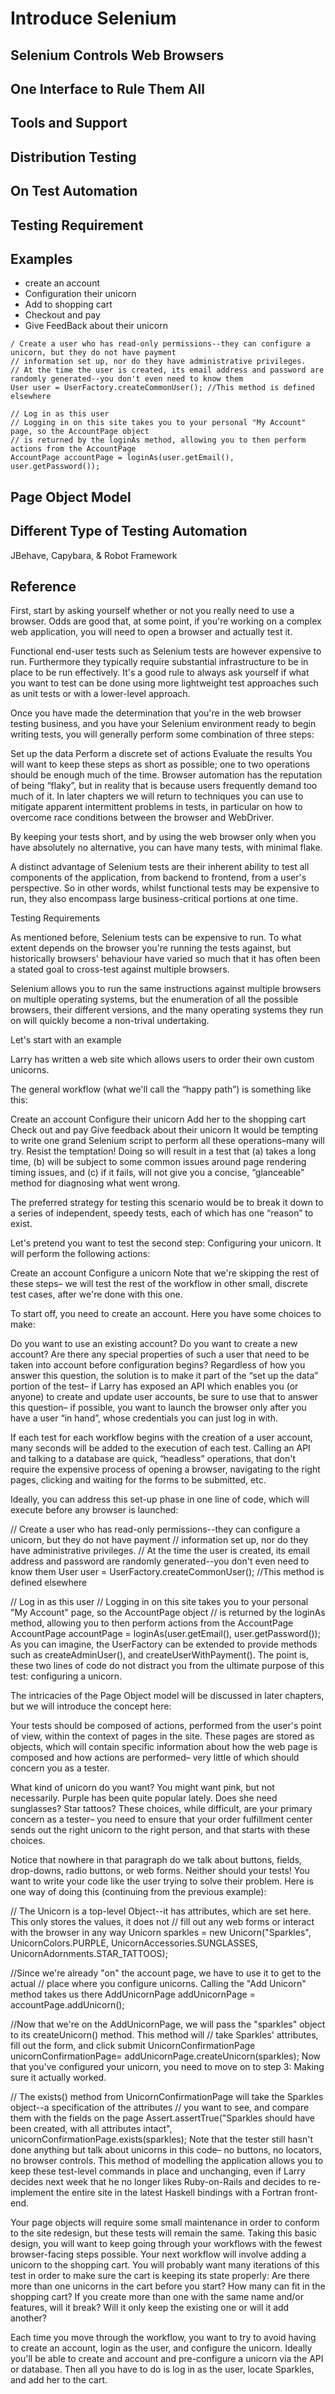 # Introduce Selenium 

## Selenium Controls Web Browsers

## One Interface to Rule Them All

## Tools and Support

## Distribution Testing 

## On Test Automation

## Testing Requirement

## Examples

- create an account 
- Configuration their unicorn
- Add to shopping cart
- Checkout and pay
- Give FeedBack about their unicorn

```
/ Create a user who has read-only permissions--they can configure a unicorn, but they do not have payment
// information set up, nor do they have administrative privileges.
// At the time the user is created, its email address and password are randomly generated--you don't even need to know them
User user = UserFactory.createCommonUser(); //This method is defined elsewhere

// Log in as this user
// Logging in on this site takes you to your personal "My Account" page, so the AccountPage object
// is returned by the loginAs method, allowing you to then perform actions from the AccountPage
AccountPage accountPage = loginAs(user.getEmail(), user.getPassword());

```

## Page Object Model

## Different Type of Testing Automation

JBehave, Capybara, & Robot Framework

## Reference

First, start by asking yourself whether or not you really need to use a browser. Odds are good that, at some point, if you're working on a complex web application, you will need to open a browser and actually test it.

Functional end-user tests such as Selenium tests are however expensive to run. Furthermore they typically require substantial infrastructure to be in place to be run effectively. It's a good rule to always ask yourself if what you want to test can be done using more lightweight test approaches such as unit tests or with a lower-level approach.

Once you have made the determination that you're in the web browser testing business, and you have your Selenium environment ready to begin writing tests, you will generally perform some combination of three steps:

Set up the data
Perform a discrete set of actions
Evaluate the results
You will want to keep these steps as short as possible; one to two operations should be enough much of the time. Browser automation has the reputation of being “flaky”, but in reality that is because users frequently demand too much of it. In later chapters we will return to techniques you can use to mitigate apparent intermittent problems in tests, in particular on how to overcome race conditions between the browser and WebDriver.

By keeping your tests short, and by using the web browser only when you have absolutely no alternative, you can have many tests, with minimal flake.

A distinct advantage of Selenium tests are their inherent ability to test all components of the application, from backend to frontend, from a user's perspective. So in other words, whilst functional tests may be expensive to run, they also encompass large business-critical portions at one time.

Testing Requirements

As mentioned before, Selenium tests can be expensive to run. To what extent depends on the browser you're running the tests against, but historically browsers' behaviour have varied so much that it has often been a stated goal to cross-test against multiple browsers.

Selenium allows you to run the same instructions against multiple browsers on multiple operating systems, but the enumeration of all the possible browsers, their different versions, and the many operating systems they run on will quickly become a non-trival undertaking.

Let's start with an example

Larry has written a web site which allows users to order their own custom unicorns.

The general workflow (what we'll call the “happy path”) is something like this:

Create an account
Configure their unicorn
Add her to the shopping cart
Check out and pay
Give feedback about their unicorn
It would be tempting to write one grand Selenium script to perform all these operations–many will try. Resist the temptation! Doing so will result in a test that (a) takes a long time, (b) will be subject to some common issues around page rendering timing issues, and (c) if it fails, will not give you a concise, “glanceable” method for diagnosing what went wrong.

The preferred strategy for testing this scenario would be to break it down to a series of independent, speedy tests, each of which has one “reason” to exist.

Let's pretend you want to test the second step: Configuring your unicorn. It will perform the following actions:

Create an account
Configure a unicorn
Note that we're skipping the rest of these steps– we will test the rest of the workflow in other small, discrete test cases, after we're done with this one.

To start off, you need to create an account. Here you have some choices to make:

Do you want to use an existing account?
Do you want to create a new account?
Are there any special properties of such a user that need to be taken into account before configuration begins?
Regardless of how you answer this question, the solution is to make it part of the “set up the data” portion of the test– if Larry has exposed an API which enables you (or anyone) to create and update user accounts, be sure to use that to answer this question– if possible, you want to launch the browser only after you have a user “in hand”, whose credentials you can just log in with.

If each test for each workflow begins with the creation of a user account, many seconds will be added to the execution of each test. Calling an API and talking to a database are quick, “headless” operations, that don't require the expensive process of opening a browser, navigating to the right pages, clicking and waiting for the forms to be submitted, etc.

Ideally, you can address this set-up phase in one line of code, which will execute before any browser is launched:

// Create a user who has read-only permissions--they can configure a unicorn, but they do not have payment
// information set up, nor do they have administrative privileges.
// At the time the user is created, its email address and password are randomly generated--you don't even need to know them
User user = UserFactory.createCommonUser(); //This method is defined elsewhere

// Log in as this user
// Logging in on this site takes you to your personal "My Account" page, so the AccountPage object
// is returned by the loginAs method, allowing you to then perform actions from the AccountPage
AccountPage accountPage = loginAs(user.getEmail(), user.getPassword());
As you can imagine, the UserFactory can be extended to provide methods such as createAdminUser(), and createUserWithPayment(). The point is, these two lines of code do not distract you from the ultimate purpose of this test: configuring a unicorn.

The intricacies of the Page Object model will be discussed in later chapters, but we will introduce the concept here:

Your tests should be composed of actions, performed from the user's point of view, within the context of pages in the site. These pages are stored as objects, which will contain specific information about how the web page is composed and how actions are performed– very little of which should concern you as a tester.

What kind of unicorn do you want? You might want pink, but not necessarily. Purple has been quite popular lately. Does she need sunglasses? Star tattoos? These choices, while difficult, are your primary concern as a tester– you need to ensure that your order fulfillment center sends out the right unicorn to the right person, and that starts with these choices.

Notice that nowhere in that paragraph do we talk about buttons, fields, drop-downs, radio buttons, or web forms. Neither should your tests! You want to write your code like the user trying to solve their problem. Here is one way of doing this (continuing from the previous example):

// The Unicorn is a top-level Object--it has attributes, which are set here. This only stores the values, it does not
// fill out any web forms or interact with the browser in any way
Unicorn sparkles = new Unicorn("Sparkles", UnicornColors.PURPLE, UnicornAccessories.SUNGLASSES, UnicornAdornments.STAR_TATTOOS);

//Since we're already "on" the account page, we have to use it to get to the actual
// place where you configure unicorns. Calling the "Add Unicorn" method takes us there
AddUnicornPage addUnicornPage = accountPage.addUnicorn();

//Now that we're on the AddUnicornPage, we will pass the "sparkles" object to its createUnicorn() method. This method will
// take Sparkles' attributes, fill out the form, and click submit
UnicornConfirmationPage unicornConfirmationPage= addUnicornPage.createUnicorn(sparkles);
Now that you've configured your unicorn, you need to move on to step 3: Making sure it actually worked.

// The exists() method from UnicornConfirmationPage will take the Sparkles object--a specification of the attributes
// you want to see, and compare them with the fields on the page
Assert.assertTrue("Sparkles should have been created, with all attributes intact", unicornConfirmationPage.exists(sparkles);
Note that the tester still hasn't done anything but talk about unicorns in this code– no buttons, no locators, no browser controls. This method of modelling the application allows you to keep these test-level commands in place and unchanging, even if Larry decides next week that he no longer likes Ruby-on-Rails and decides to re-implement the entire site in the latest Haskell bindings with a Fortran front-end.

Your page objects will require some small maintenance in order to conform to the site redesign, but these tests will remain the same. Taking this basic design, you will want to keep going through your workflows with the fewest browser-facing steps possible. Your next workflow will involve adding a unicorn to the shopping cart. You will probably want many iterations of this test in order to make sure the cart is keeping its state properly: Are there more than one unicorns in the cart before you start? How many can fit in the shopping cart? If you create more than one with the same name and/or features, will it break? Will it only keep the existing one or will it add another?

Each time you move through the workflow, you want to try to avoid having to create an account, login as the user, and configure the unicorn. Ideally you'll be able to create and account and pre-configure a unicorn via the API or database. Then all you have to do is log in as the user, locate Sparkles, and add her to the cart.


